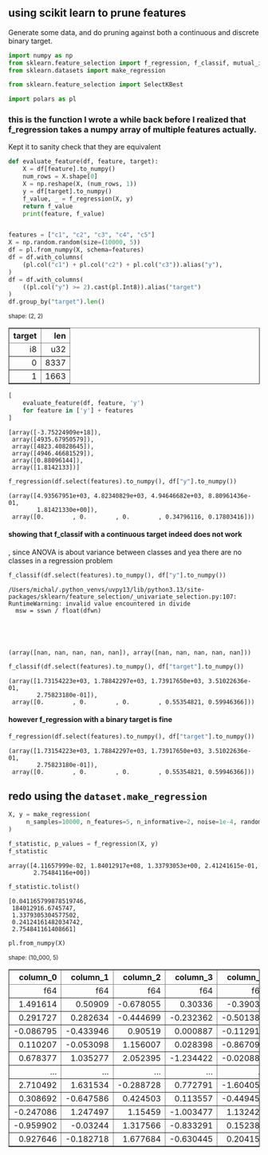 ## using scikit learn to prune features 
Generate some data, and do pruning against both a continuous and discrete binary target.




```python
import numpy as np
from sklearn.feature_selection import f_regression, f_classif, mutual_info_regression
from sklearn.datasets import make_regression
```


```python
from sklearn.feature_selection import SelectKBest
```


```python
import polars as pl
```

### this is the function I wrote a while back before I realized that f_regression takes a numpy array of multiple features actually. 
Kept it to sanity check that they are equivalent


```python
def evaluate_feature(df, feature, target):
    X = df[feature].to_numpy()
    num_rows = X.shape[0]
    X = np.reshape(X, (num_rows, 1))
    y = df[target].to_numpy()
    f_value, _ = f_regression(X, y)
    return f_value
    print(feature, f_value)

```


```python

features = ["c1", "c2", "c3", "c4", "c5"]
X = np.random.random(size=(10000, 5))
df = pl.from_numpy(X, schema=features)
df = df.with_columns(
    (pl.col("c1") + pl.col("c2") + pl.col("c3")).alias("y"),
)
df = df.with_columns(
    ((pl.col("y") >= 2).cast(pl.Int8)).alias("target")
)
df.group_by("target").len()
```




<div><style>
.dataframe > thead > tr,
.dataframe > tbody > tr {
  text-align: right;
  white-space: pre-wrap;
}
</style>
<small>shape: (2, 2)</small><table border="1" class="dataframe"><thead><tr><th>target</th><th>len</th></tr><tr><td>i8</td><td>u32</td></tr></thead><tbody><tr><td>0</td><td>8337</td></tr><tr><td>1</td><td>1663</td></tr></tbody></table></div>




```python
[
    evaluate_feature(df, feature, 'y')
    for feature in ['y'] + features
]
```




    [array([-3.75224909e+18]),
     array([4935.67950579]),
     array([4823.40828645]),
     array([4946.46681529]),
     array([0.88096144]),
     array([1.8142133])]




```python
f_regression(df.select(features).to_numpy(), df["y"].to_numpy())
```




    (array([4.93567951e+03, 4.82340829e+03, 4.94646682e+03, 8.80961436e-01,
            1.81421330e+00]),
     array([0.        , 0.        , 0.        , 0.34796116, 0.17803416]))



#### showing that f_classif with a continuous target indeed does not work
, since ANOVA is about variance between classes and yea there are no classes in a regression problem


```python
f_classif(df.select(features).to_numpy(), df["y"].to_numpy())
```

    /Users/michal/.python_venvs/uvpy13/lib/python3.13/site-packages/sklearn/feature_selection/_univariate_selection.py:107: RuntimeWarning: invalid value encountered in divide
      msw = sswn / float(dfwn)





    (array([nan, nan, nan, nan, nan]), array([nan, nan, nan, nan, nan]))




```python
f_classif(df.select(features).to_numpy(), df["target"].to_numpy())
```




    (array([1.73154223e+03, 1.78842297e+03, 1.73917650e+03, 3.51022636e-01,
            2.75823180e-01]),
     array([0.        , 0.        , 0.        , 0.55354821, 0.59946366]))



#### however f_regression with a binary target is fine


```python
f_regression(df.select(features).to_numpy(), df["target"].to_numpy())
```




    (array([1.73154223e+03, 1.78842297e+03, 1.73917650e+03, 3.51022636e-01,
            2.75823180e-01]),
     array([0.        , 0.        , 0.        , 0.55354821, 0.59946366]))



## redo using the `dataset.make_regression` 


```python
X, y = make_regression(
     n_samples=10000, n_features=5, n_informative=2, noise=1e-4, random_state=42
)
```


```python
f_statistic, p_values = f_regression(X, y)
f_statistic
```




    array([4.11657999e-02, 1.84012917e+08, 1.33793053e+00, 2.41241615e-01,
           2.75484116e+00])




```python
f_statistic.tolist()
```




    [0.041165799878519746,
     184012916.6745747,
     1.3379305304577502,
     0.24124161482034742,
     2.754841161408661]




```python
pl.from_numpy(X)
```




<div><style>
.dataframe > thead > tr,
.dataframe > tbody > tr {
  text-align: right;
  white-space: pre-wrap;
}
</style>
<small>shape: (10_000, 5)</small><table border="1" class="dataframe"><thead><tr><th>column_0</th><th>column_1</th><th>column_2</th><th>column_3</th><th>column_4</th></tr><tr><td>f64</td><td>f64</td><td>f64</td><td>f64</td><td>f64</td></tr></thead><tbody><tr><td>1.491614</td><td>0.50909</td><td>-0.678055</td><td>0.30336</td><td>-0.39035</td></tr><tr><td>0.291727</td><td>0.282634</td><td>-0.444699</td><td>-0.232362</td><td>-0.501386</td></tr><tr><td>-0.086795</td><td>-0.433946</td><td>0.90519</td><td>0.000887</td><td>-0.112914</td></tr><tr><td>0.110207</td><td>-0.053098</td><td>1.156007</td><td>0.028398</td><td>-0.867092</td></tr><tr><td>0.678377</td><td>1.035277</td><td>2.052395</td><td>-1.234422</td><td>-0.020884</td></tr><tr><td>&hellip;</td><td>&hellip;</td><td>&hellip;</td><td>&hellip;</td><td>&hellip;</td></tr><tr><td>2.710492</td><td>1.631534</td><td>-0.288728</td><td>0.772791</td><td>-1.604054</td></tr><tr><td>0.308692</td><td>-0.647586</td><td>0.424503</td><td>0.113557</td><td>-0.449453</td></tr><tr><td>-0.247086</td><td>1.247497</td><td>1.15459</td><td>-1.003477</td><td>1.132423</td></tr><tr><td>-0.959902</td><td>-0.03244</td><td>1.317566</td><td>-0.833291</td><td>0.152389</td></tr><tr><td>0.927646</td><td>-0.182718</td><td>1.677684</td><td>-0.630445</td><td>0.204154</td></tr></tbody></table></div>


